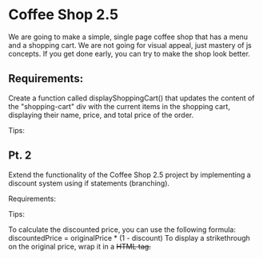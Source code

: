# Coffee Shop 2.5

We are going to make a simple, single page coffee shop that has a menu and a shopping cart. We are not going for visual appeal, just mastery of js concepts. If you get done early, you can try to make the shop look better.

## Requirements:

<!-- Create an HTML file with a basic structure, including a DOCTYPE declaration, html, head, and body elements. -->

<!-- Add a title to your webpage using the title tag inside the head section. -->

<!-- Add an external CSS file and an external JavaScript file to your HTML file. Link these files using the link tag for the CSS file and the script tag for the JavaScript file. -->

<!-- In your HTML file, create a div with an ID of "menu" to display the menu items and another div with an ID of "shopping-cart" to display the shopping cart summary. -->

<!-- In your JavaScript file, create an array of objects called menuItems representing the menu items in your coffee shop. Each object should have the following properties: -->

<!-- Name (string)
Description (string)
Price (number) -->

<!-- Create a function called displayMenuItems() that loops through the menuItems array and dynamically creates a card for each menu item. Each card should include the name, description, and price of the item, as well as a "Add to Cart" button. Append the cards to the "menu" div. -->

<!-- Create a function called addToCart() that will be triggered when the user clicks the "Add to Cart" button on a menu card. This function should do the following: -->

<!-- Add the selected menu item to the shopping cart -->
<!-- Update the shopping cart summary in the "shopping-cart" div -->
Create a function called displayShoppingCart() that updates the content of the "shopping-cart" div with the current items in the shopping cart, displaying their name, price, and total price of the order.

<!-- When the page loads, call the displayMenuItems() function to display the menu items on the page. -->

<!-- Add event listeners to the "Add to Cart" buttons, so that when the user clicks one, the addToCart() function is triggered. -->

Tips:

<!-- Use the createElement(), appendChild(), and other DOM manipulation methods to create and display the menu cards and shopping cart content.
You can use getElementById(), querySelector(), or other DOM manipulation methods to access and manipulate elements in your JavaScript file.
Use the addEventListener() method to attach event listeners to your "Add to Cart" buttons. -->

## Pt. 2

Extend the functionality of the Coffee Shop 2.5 project by implementing a discount system using if statements (branching).

Requirements:

<!-- Modify the menuItems array of objects to include a new property: discount (number, between 0 and 1, representing the discount percentage). Not all menu items need to have a discount. -->

<!-- Update the displayMenuItems() function to show the discounted price (if applicable) on the menu card for each item. Use if statements to check whether a discount is available for a particular menu item. If a discount is available, display the original price with a strikethrough and the discounted price next to it. -->

<!-- Modify the addToCart() function to consider the discount when adding an item to the shopping cart. Use if statements to check if there's a discount available for the selected item. If there is, apply the discount to the price before adding it to the shopping cart. -->

<!-- Update the displayShoppingCart() function to display the discounted price (if applicable) for each item in the shopping cart. Use if statements to check whether a discount is available for a particular item in the shopping cart. If a discount is available, display the original price with a strikethrough and the discounted price next to it. -->

Tips:

To calculate the discounted price, you can use the following formula: discountedPrice = originalPrice \* (1 - discount)
To display a strikethrough on the original price, wrap it in a <del> HTML tag.